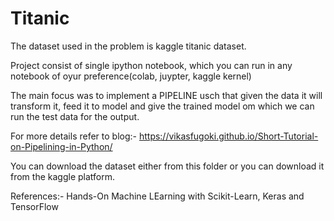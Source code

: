 # Titanic

The dataset used in the problem is kaggle titanic dataset.

Project consist of single ipython notebook, which you can run in any notebook of oyur preference(colab, juypter, kaggle kernel)

The main focus was to implement a PIPELINE usch that given the  data it will transform it,  feed it to model and give the trained model om which we can run the
test data for the output.

For more details refer to blog:- https://vikasfugoki.github.io/Short-Tutorial-on-Pipelining-in-Python/

You can download the dataset either from this folder or you can download it from the kaggle platform.


References:- Hands-On Machine LEarning with Scikit-Learn, Keras and TensorFlow
